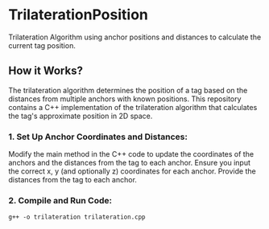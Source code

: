# TrilaterationPosition


Trilateration Algorithm using anchor positions and distances to calculate the current tag position.


## How it Works?

The trilateration algorithm determines the position of a tag based on the distances from multiple anchors with known positions. This repository contains a C++ implementation of the trilateration algorithm that calculates the tag's approximate position in 2D space.

### 1. Set Up Anchor Coordinates and Distances: 

Modify the main method in the C++ code to update the coordinates of the anchors and the distances from the tag to each anchor. Ensure you input the correct x, y (and optionally z) coordinates for each anchor. Provide the distances from the tag to each anchor.


### 2. Compile and Run Code: 

```
g++ -o trilateration trilateration.cpp
```

